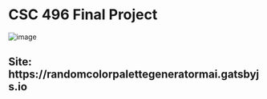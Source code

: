 <h1>CSC 496 Final Project</h1>

![image](https://user-images.githubusercontent.com/98629991/236012717-8a0e8453-abc1-4141-80c7-8b414f479282.png)

<h2>Site: https://randomcolorpalettegeneratormai.gatsbyjs.io</h2>
